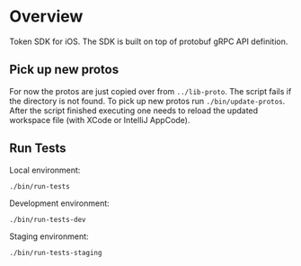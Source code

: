 Overview
========

Token SDK for iOS. The SDK is built on top of protobuf gRPC API definition.

Pick up new protos
------------------

For now the protos are just copied over from `../lib-proto`. The script fails if the directory is not found. To pick up new protos run `./bin/update-protos`. After the script finished executing one needs to reload the updated workspace file (with XCode or IntelliJ AppCode).

Run Tests
---------

Local environment:

```
./bin/run-tests
```

Development environment:

```
./bin/run-tests-dev
```

Staging environment:

```
./bin/run-tests-staging
```

